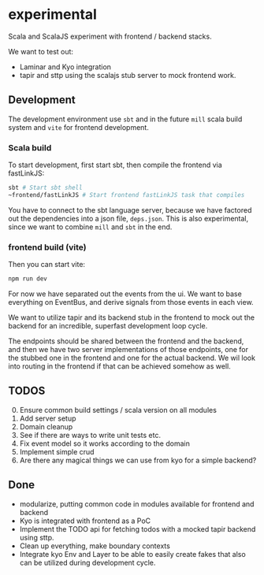 # experimental

Scala and ScalaJS experiment with frontend / backend stacks.

We want to test out:

- Laminar and Kyo integration
- tapir and sttp using the scalajs stub server to mock frontend work.

## Development

The development environment use `sbt` and in the future `mill` scala build system and `vite` for frontend development.

### Scala build

To start development, first start sbt, then compile the frontend via fastLinkJS:

```bash
sbt # Start sbt shell
~frontend/fastLinkJS # Start frontend fastLinkJS task that compiles
```

You have to connect to the sbt language server, because we have factored out the dependencies into a json file, `deps.json`. This is also experimental, since we want to combine `mill` and `sbt` in the end.

### frontend build (vite)

Then you can start vite:

```bash
npm run dev
```

For now we have separated out the events from the ui. We want to base everything on EventBus, and derive signals from those events in each view.

We want to utilize tapir and its backend stub in the frontend to mock out the backend for an incredible, superfast development loop cycle.

The endpoints should be shared between the frontend and the backend, and then we have two server implementations of those endpoints, one for the stubbed one in the frontend and one for the actual backend. We wil look into routing in the frontend if that can be achieved somehow as well.

## TODOS

0. Ensure common build settings / scala version on all modules
1. Add server setup
2. Domain cleanup
3. See if there are ways to write unit tests etc.
4. Fix event model so it works according to the domain
5. Implement simple crud
6. Are there any magical things we can use from kyo for a simple backend?


## Done

- modularize, putting common code in modules available for frontend and backend
- Kyo is integrated with frontend as a PoC
- Implement the TODO api for fetching todos with a mocked tapir backend using sttp.
- Clean up everything, make boundary contexts
- Integrate kyo Env and Layer to be able to easily create fakes that also can be utilized during development cycle.
